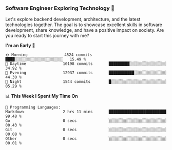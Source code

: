 ### Software Engineer Exploring Technology 🚀 

Let's explore backend development, architecture, and the latest technologies together. The goal is to showcase excellent skills in software development, share knowledge, and have a positive impact on society. Are you ready to start this journey with me?

<!--START_SECTION:waka-->
**I'm an Early 🐤** 

```text
🌞 Morning                4524 commits        ████░░░░░░░░░░░░░░░░░░░░░   15.49 % 
🌆 Daytime                10198 commits       █████████░░░░░░░░░░░░░░░░   34.92 % 
🌃 Evening                12937 commits       ███████████░░░░░░░░░░░░░░   44.30 % 
🌙 Night                  1544 commits        █░░░░░░░░░░░░░░░░░░░░░░░░   05.29 % 
```


📊 **This Week I Spent My Time On** 

```text
💬 Programming Languages: 
Markdown                 2 hrs 11 mins       █████████████████████████   99.48 % 
Go                       0 secs              ░░░░░░░░░░░░░░░░░░░░░░░░░   00.43 % 
Git                      0 secs              ░░░░░░░░░░░░░░░░░░░░░░░░░   00.08 % 
Other                    0 secs              ░░░░░░░░░░░░░░░░░░░░░░░░░   00.01 % 
```


<!--END_SECTION:waka-->
